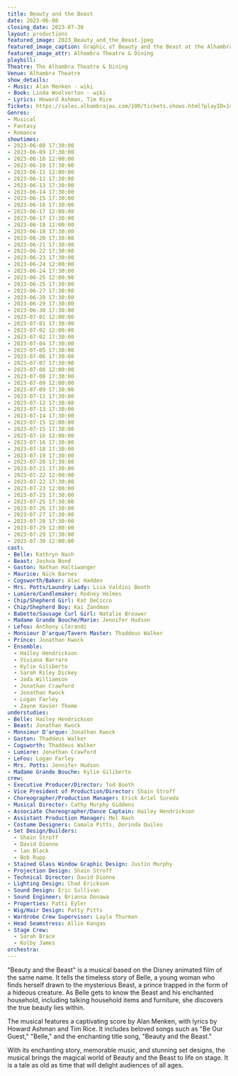 ```yaml
---
title: Beauty and the Beast
date: 2023-06-08
closing_date: 2023-07-30
layout: productions
featured_image: 2023_Beauty_and_the_Beast.jpeg
featured_image_caption: Graphic of Beauty and the Beast at the Alhambra
featured_image_attr: Alhambra Theatre & Dining
playbill:
Theatre: The Alhambra Theatre & Dining
Venue: Alhambra Theatre
show_details:
- Music: Alan Menken - wiki
- Book: Linda Woolverton - wiki
- Lyrics: Howard Ashman, Tim Rice
Tickets: https://sales.alhambrajax.com/100/tickets.shows.html?playID=1427&code=jaxplays
Genres:
- Musical
- Fantasy
- Romance
showtimes:
- 2023-06-08 17:30:00
- 2023-06-09 17:30:00
- 2023-06-10 12:00:00
- 2023-06-10 17:30:00
- 2023-06-11 12:00:00
- 2023-06-11 17:30:00
- 2023-06-13 17:30:00
- 2023-06-14 17:30:00
- 2023-06-15 17:30:00
- 2023-06-16 17:30:00
- 2023-06-17 12:00:00
- 2023-06-17 17:30:00
- 2023-06-18 12:00:00
- 2023-06-18 17:30:00
- 2023-06-20 17:30:00
- 2023-06-21 17:30:00
- 2023-06-22 17:30:00
- 2023-06-23 17:30:00
- 2023-06-24 12:00:00
- 2023-06-24 17:30:00
- 2023-06-25 12:00:00
- 2023-06-25 17:30:00
- 2023-06-27 17:30:00
- 2023-06-28 17:30:00
- 2023-06-29 17:30:00
- 2023-06-30 17:30:00
- 2023-07-01 12:00:00
- 2023-07-01 17:30:00
- 2023-07-02 12:00:00
- 2023-07-02 17:30:00
- 2023-07-04 17:30:00
- 2023-07-05 17:30:00
- 2023-07-06 17:30:00
- 2023-07-07 17:30:00
- 2023-07-08 12:00:00
- 2023-07-08 17:30:00
- 2023-07-09 12:00:00
- 2023-07-09 17:30:00
- 2023-07-11 17:30:00
- 2023-07-12 17:30:00
- 2023-07-13 17:30:00
- 2023-07-14 17:30:00
- 2023-07-15 12:00:00
- 2023-07-15 17:30:00
- 2023-07-16 12:00:00
- 2023-07-16 17:30:00
- 2023-07-18 17:30:00
- 2023-07-19 17:30:00
- 2023-07-20 17:30:00
- 2023-07-21 17:30:00
- 2023-07-22 12:00:00
- 2023-07-22 17:30:00
- 2023-07-23 12:00:00
- 2023-07-23 17:30:00
- 2023-07-25 17:30:00
- 2023-07-26 17:30:00
- 2023-07-27 17:30:00
- 2023-07-28 17:30:00
- 2023-07-29 12:00:00
- 2023-07-29 17:30:00
- 2023-07-30 12:00:00
cast:
- Belle: Kathryn Nash
- Beast: Joshua Bond
- Gaston: Nathan Haltiwanger
- Maurice: Nick Barnes
- Cogsworth/Baker: Alec Hadden
- Mrs. Potts/Laundry Lady: Lisa Valdini Booth
- Lumiere/Candlemaker: Rodney Holmes
- Chip/Shepherd Girl: Kat DeCicco
- Chip/Shepherd Boy: Kai Zandman
- Babette/Sausage Curl Girl: Natalie Brouwer
- Madame Grande Bouche/Marie: Jennifer Hudson
- Lefou: Anthony Llerandi
- Monsieur D'arque/Tavern Master: Thaddeus Walker
- Prince: Jonathan Kwock
- Ensemble:
  - Hailey Hendrickson
  - Viviana Barraro
  - Kylie Giliberto
  - Sarah Riley Dickey
  - Jada Williamson
  - Jonathan Crawford
  - Jonathan Kwock
  - Logan Farley
  - Zayne Xavier Thome
understudies:
- Belle: Hailey Hendrickson
- Beast: Jonathan Kwock
- Monsieur D'arque: Jonathan Kwock
- Gaston: Thaddeus Walker
- Cogsworth: Thaddeus Walker
- Lumiere: Jonathan Crawford
- LeFou: Logan Farley
- Mrs. Potts: Jennifer Hudson
- Madame Grande Bouche: Kylie Giliberto
crew:
- Executive Producer/Director: Tod Booth
- Vice President of Production/Director: Shain Stroff
- Choreographer/Production Manager: Erick Ariel Sureda
- Musical Director: Cathy Murphy Giddens
- Associate Choreographer/Dance Captain: Hailey Hendrickson
- Assistant Production Manager: Mel Nash
- Costume Designers: Camala Pitts, Dorinda Quiles
- Set Design/Builders:
  - Shain Stroff
  - David Dionne
  - lan Black
  - Bob Rupp
- Stained Glass Window Graphic Design: Justin Murphy
- Projection Design: Shain Stroff
- Technical Director: David Dionne
- Lighting Design: Chad Erickson
- Sound Design: Eric Sullivan
- Sound Engineer: Brianna Donawa
- Properties: Patti Eyler
- Wig/Hair Design: Patty Pitts
- Wardrobe Crew Supervisor: Layla Thurman
- Head Seamstress: Allie Kangas
- Stage Crew:
  - Sarah Brace
  - Kolby James
orchestra:
---
```

"Beauty and the Beast" is a musical based on the Disney animated film of the same name. It tells the timeless story of Belle, a young woman who finds herself drawn to the mysterious Beast, a prince trapped in the form of a hideous creature. As Belle gets to know the Beast and his enchanted household, including talking household items and furniture, she discovers the true beauty lies within.

The musical features a captivating score by Alan Menken, with lyrics by Howard Ashman and Tim Rice. It includes beloved songs such as "Be Our Guest," "Belle," and the enchanting title song, "Beauty and the Beast."

With its enchanting story, memorable music, and stunning set designs, the musical brings the magical world of Beauty and the Beast to life on stage. It is a tale as old as time that will delight audiences of all ages.